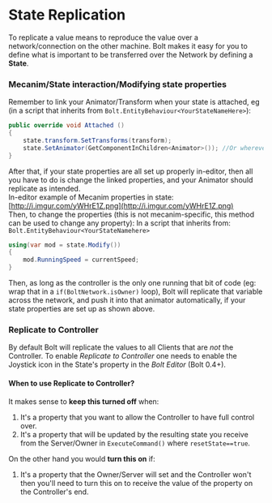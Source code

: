 # State Replication

To replicate a value means to reproduce the value over a network/connection on the other machine. Bolt makes it easy for you to define what is important to be transferred over the Network by defining a **State**.

### Mecanim/State interaction/Modifying state properties

Remember to link your Animator/Transform when your state is attached, eg (in a script that inherits from `Bolt.EntityBehaviour<YourStateNameHere>`):

```C#
public override void Attached ()
{
    state.transform.SetTransforms(transform);
    state.SetAnimator(GetComponentInChildren<Animator>()); //Or wherever your animator is
}
```

After that, if your state properties are all set up properly in-editor, then all you have to do is change the linked properties, and your Animator should replicate as intended.  
In-editor example of Mecanim properties in state: [http://i.imgur.com/yWHrE1Z.png](http://i.imgur.com/yWHrE1Z.png)  
Then, to change the properties (this is not mecanim-specific, this method can be used to change any property): In a script that inherits from: `Bolt.EntityBehaviour<YourStateNamehere>`

```C#
using(var mod = state.Modify())
{ 
    mod.RunningSpeed = currentSpeed;
}
```

Then, as long as the controller is the only one running that bit of code (eg: wrap that in a `if(BoltNetwork.isOwner)` loop), Bolt will replicate that variable across the network, and push it into that animator automatically, if your state properties are set up as shown above.

### Replicate to Controller

By default Bolt will replicate the values to all Clients that are *not* the Controller. To enable *Replicate to Controller* one needs to enable the Joystick icon in the State's property in the *Bolt Editor* (Bolt 0.4+).

#### When to use Replicate to Controller?

It makes sense to **keep this turned off** when:

1. It's a property that you want to allow the Controller to have full control over.
2. It's a property that will be updated by the resulting state you receive from the Server/Owner in `ExecuteCommand()` where `resetState==true`.

On the other hand you would **turn this on** if:

1. It's a property that the Owner/Server will set and the Controller won't then you'll need to turn this on to receive the value of the property on the Controller's end.